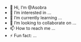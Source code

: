 - 👋 Hi, I’m @Asobra
- 👀 I’m interested in ...
- 🌱 I’m currently learning ...
- 💞️ I’m looking to collaborate on ...
- 📫 How to reach me ...
- ⚡ Fun fact: ...

<!---
Asobra/Asobra is a ✨ special ✨ repository because its `README.md` (this file) appears on your GitHub profile.
You can click the Preview link to take a look at your changes.
--->
